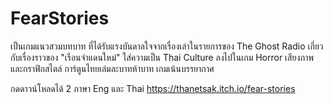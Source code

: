 # FearStories
เป็นเกมแนวสวมบทบาท ที่ได้รับแรงบันดาลใจจากเรื่องเล่าในรายการของ The Ghost Radio เกี่ยวกับเรื่องราวของ "เรือนจำแดนใหม่" ใส่ความเป็น Thai Culture ลงไปในเกม Horror เสียงภาพ และกราฟิกสไตล์ การ์ตูนไทยเล่มละบาทห้าบาท เกมเน้นบรรยากาศ 

กดดาวน์โหลดได้ 2 ภาษา Eng และ Thai  https://thanetsak.itch.io/fear-stories
